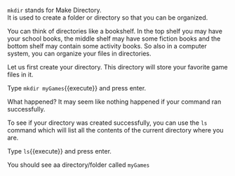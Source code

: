 `mkdir` stands for Make Directory.  
It is used to create a folder or directory so that you can be organized.  

You can think of directories like a bookshelf. In the top shelf you may have your school books, the middle shelf may have some fiction books and the bottom shelf may contain some activity books. So also in a computer system, you can organize your files in directories.   

Let us first create your directory. This directory will store your favorite game files in it.  

Type `mkdir myGames`{{execute}} and press enter.  

What happened? It may seem like nothing happened if your command ran successfully.  

To see if your directory was created successfully, you can use the `ls` command which will list all the contents of the current directory where you are.

Type `ls`{{execute}} and press enter.

You should see aa directory/folder called `myGames`

